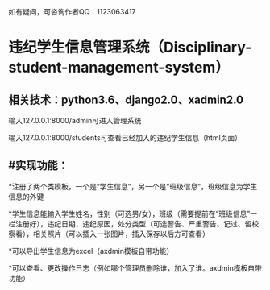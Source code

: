 如有疑问，可咨询作者QQ：1123063417

违纪学生信息管理系统（Disciplinary-student-management-system）
========
相关技术：python3.6、django2.0、xadmin2.0
------------

输入127.0.0.1:8000/admin可进入管理系统

输入127.0.0.1:8000/students可查看已经加入的违纪学生信息（html页面）

#实现功能：
----------

*注册了两个类模板，一个是“学生信息”，另一个是“班级信息”，班级信息为学生信息的外键

*学生信息能输入学生姓名，性别（可选男/女），班级（需要提前在“班级信息”一栏注册好），违纪日期，违纪原因，处分类型（可选警告、严重警告、记过、留校察看），相关照片（可以插入一张图片，插入保存以后方可查看）

*可以导出学生信息为excel（axdmin模板自带功能）

*可以查看、更改操作日志（例如哪个管理员删除谁，加入了谁。axdmin模板自带功能）

